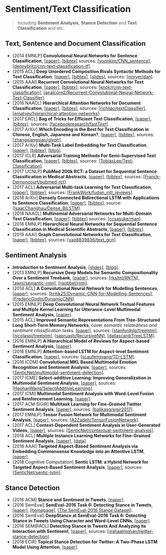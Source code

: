 # Sentiment/Text Classification

> Including **Sentiment Analysis**, **Stance Detection** and **Text Classification** and etc.

## Text, Sentence and Document Classification
- [2014 EMNLP] **Convolutional Neural Networks for Sentence Classification**, [[paper]](https://arxiv.org/pdf/1408.5882.pdf), [[bibtex]](/Bibtex/Convolutional%20Neural%20Networks%20for%20Sentence%20Classification.bib) sources: [[yoonkim/CNN_sentence]](https://github.com/yoonkim/CNN_sentence), [[dennybritz/cnn-text-classification-tf]](https://github.com/dennybritz/cnn-text-classification-tf).
- [2015 ACL] **Deep Unordered Composition Rivals Syntactic Methods for Text Classification**, [[paper]](https://www.cs.umd.edu/~miyyer/pubs/2015_acl_dan.pdf), [[bibtex]](/Bibtex/Deep%20Unordered%20Composition%20Rivals%20Syntactic%20Methods%20for%20Text%20Classification.bib), [[slides]](https://pdfs.semanticscholar.org/7a5d/565e7abeb5e4570c1222dba0e5b1df18664a.pdf), sources: [[miyyer/dan]](https://github.com/miyyer/dan).
- [2015 AAAI] **Recurrent Convolutional Neural Networks for Text Classification**, [[paper]](https://www.aaai.org/ocs/index.php/AAAI/AAAI15/paper/view/9745/9552), [[bibtex]](/Bibtex/Recurrent%20Convolutional%20Neural%20Networks%20for%20Text%20Classification.bib), sources: [[knok/rcnn-text-classification]](https://github.com/knok/rcnn-text-classification), [[airalcorn2/Recurrent-Convolutional-Neural-Network-Text-Classifier]](https://github.com/airalcorn2/Recurrent-Convolutional-Neural-Network-Text-Classifier).
- [2016 NAACL] **Hierarchical Attention Networks for Document Classification**, [[paper]](https://www.cs.cmu.edu/%7Ediyiy/docs/naacl16.pdf), [[bibtex]](/Bibtex/Hierarchical%20Attention%20Networks%20for%20Document%20Classification.bib), sources: [[richliao/textClassifier]](https://github.com/richliao/textClassifier), [[ematvey/hierarchical-attention-networks]](https://github.com/ematvey/hierarchical-attention-networks).
- [2017 EACL] **Bag of Tricks for Efficient Text Classification**, [[paper]](https://arxiv.org/pdf/1607.01759.pdf), [[bibtex]](/Bibtex/Bag%20of%20Tricks%20for%20Efficient%20Text%20Classification.bib), sources: [[facebookresearch/fastText]](https://github.com/facebookresearch/fastText).
- [2017 ArXiv] **Which Encoding is the Best for Text Classification in Chinese, English, Japanese and Korean?**, [[paper]](https://arxiv.org/pdf/1708.02657.pdf), [[bibtex]](/Bibtex/Which%20Encoding%20is%20the%20Best%20for%20Text%20Classification%20in%20Chinese%20English%20Japanese%20and%20Korean.bib), sources: [[zhangxiangxiao/glyph]](https://github.com/zhangxiangxiao/glyph).
- [2017 ArXiv] **Multi-Task Label Embedding for Text Classification**, [[paper]](https://arxiv.org/pdf/1710.07210.pdf), [[bibtex]](/Bibtex/Multi-Task%20Label%20Embedding%20for%20Text%20Classification.bib), [[blog]](https://www.jianshu.com/p/4bbe061f0acd).
- [2017 ICLR] **Adversarial Training Methods For Semi-Supervised Text Classification**, [[paper]](https://arxiv.org/pdf/1605.07725.pdf), [[bibtex]](/Bibtex/Adversarial%20Training%20Methods%20for%20Semi-supervised%20Text%20Classification.bib), sources: [[TobiasLee/Text-Classification]](https://github.com/TobiasLee/Text-Classification).
- [2017 IJCNLP] **PubMed 200k RCT: a Dataset for Sequential Sentence Classification in Medical Abstracts**, [[paper]](http://aclweb.org/anthology/I17-2052), [[bibtex]](/Bibtex/PubMed%20200k%20RCT%20-%20a%20Dataset%20for%20Sequential%20Sentence%20Classification%20in%20Medical%20Abstracts.bib), sources: [[Franck-Dernoncourt/pubmed-rct]](https://github.com/Franck-Dernoncourt/pubmed-rct).
- [2017 ACL] **Adversarial Multi-task Learning for Text Classification**, [[paper]](http://www.aclweb.org/anthology/P17-1001), [[bibtex]](/Bibtex/Adversarial%20Multi-task%20Learning%20for%20Text%20Classification.bib), sources: [[FrankWork/fudan_mtl_reviews]](https://github.com/FrankWork/fudan_mtl_reviews).
- [2018 ArXiv] **Densely Connected Bidirectional LSTM with Applications to Sentence Classification**, [[paper]](https://arxiv.org/pdf/1802.00889.pdf), [[bibtex]](/Bibtex/Densely%20Connected%20Bidirectional%20LSTM%20with%20Applications%20to%20Sentence%20Classification.bib), source: [[IsaacChanghau/Dense_BiLSTM]](https://github.com/IsaacChanghau/Dense_BiLSTM).
- [2018 NAACL] **Multinomial Adversarial Networks for Multi-Domain Text Classification**, [[paper]](http://aclweb.org/anthology/N18-1111), [[bibtex]](/Bibtex/Multinomial%20Adversarial%20Networks%20for%20Multi-Domain%20Text%20Classification.bib) sources: [[ccsasuke/man]](https://github.com/ccsasuke/man).
- [2018 EMNLP] **Hierarchical Neural Networks for Sequential Sentence Classification in Medical Scientific Abstracts**, [[paper]](http://aclweb.org/anthology/D18-1349), [[bibtex]](/Bibtex/Hierarchical%20Neural%20Networks%20for%20Sequential%20Sentence%20Classification%20in%20Medical%20Scientific%20Abstracts.bib).
- [2019 AAAI] **Graph Convolutional Networks for Text Classification**, [[paper]](https://arxiv.org/pdf/1809.05679.pdf), [[bibtex]](/Bibtex/Graph%20Convolutional%20Networks%20for%20Text%20Classification.bib), sources: [[yao8839836/text_gcn]](https://github.com/yao8839836/text_gcn).

## Sentiment Analysis
- **Introduction to Sentiment Analysis**, [[slides]](https://lct-master.org/files/MullenSentimentCourseSlides.pdf), [[blog]](https://blog.algorithmia.com/introduction-sentiment-analysis-algorithms/).
- [2013 EMNLP] **Recursive Deep Models for Semantic Compositionality Over a Sentiment Treebank**, [[paper]](https://nlp.stanford.edu/~socherr/EMNLP2013_RNTN.pdf), sources: [[rksltnl/RNTN]](https://github.com/rksltnl/RNTN), [[awni/semantic-rntn]](https://github.com/awni/semantic-rntn), [[rgobbel/rntn]](https://github.com/rgobbel/rntn).
- [2014 ACL] **A Convolutional Neural Network for Modelling Sentences**, [[paper]](https://arxiv.org/pdf/1404.2188.pdf), sources: [[hritik25/Dynamic-CNN-for-Modelling-Sentences]](https://github.com/hritik25/Dynamic-CNN-for-Modelling-Sentences), [[FredericGodin/DynamicCNN]](https://github.com/FredericGodin/DynamicCNN).
- [2015 EMNLP] **Deep Convolutional Neural Network Textual Features and Multiple Kernel Learning for Utterance-Level Multimodal Sentiment Analysis**, [[paper]](https://www.aclweb.org/anthology/D/D15/D15-1303.pdf).
- [2015 ACL] **Improved Semantic Representations From Tree-Structured Long Short-Term Memory Networks**, cover _semantic relatedness and sentiment classification_ tasks. [[paper]](http://www.aclweb.org/anthology/P15-1150), sources: [[stanfordnlp/treelstm]](https://github.com/stanfordnlp/treelstm), [[nicolaspi/treelstm]](https://github.com/nicolaspi/treelstm), [[sapruash/RecursiveNN]](https://github.com/sapruash/RecursiveNN), [[dallascard/TreeLSTM]](https://github.com/dallascard/TreeLSTM).
- [2016 EMNLP] **A Hierarchical Model of Reviews for Aspect-based Sentiment Analysis**, [[paper]](https://arxiv.org/pdf/1609.02745.pdf).
- [2016 EMNLP] **Attention-based LSTM for Aspect-level Sentiment Classification**, [[paper]](https://aclweb.org/anthology/D16-1058), sources: [[scaufengyang/TD-LSTM]](https://github.com/scaufengyang/TD-LSTM).
- [2016 ICDM] **Convolutional MKL Based Multimodal Emotion Recognition and Sentiment Analysis**, [[paper]](http://sentic.net/convolutional-mkl-based-multimodal-sentiment-analysis.pdf), sources: [[SenticNet/multimodal-sentiment-detection]](https://github.com/SenticNet/multimodal-sentiment-detection).
- [2017 ICME] **Select-additive Learning: Improving Generalization in Multimodal Sentiment Analysis**, [[paper]](https://arxiv.org/pdf/1609.05244.pdf), sources: [[HaohanWang/SelectAdditiveLearning]](https://github.com/HaohanWang/SelectAdditiveLearning).
- [2017 ICMI] **Multimodal Sentiment Analysis with Word-Level Fusion and Reinforcement Learning**, [[paper]](http://www.cs.cmu.edu/~pliang/papers/icmi2017-gme-camera.pdf).
- [2017 ACM SIGIR] **Multitask Learning for Fine-Grained Twitter Sentiment Analysis**, [[paper]](https://arxiv.org/pdf/1707.03569.pdf), sources: [[balikasg/sigir2017]](https://github.com/balikasg/sigir2017).
- [2017 EMNLP] **Tensor Fusion Network for Multimodal Sentiment Analysis**, [[paper]](https://www.aclweb.org/anthology/D17-1115), sources: [[A2Zadeh/TensorFusionNetwork]](https://github.com/A2Zadeh/TensorFusionNetwork).
- [2017 ACL] **Context-Dependent Sentiment Analysis in User-Generated Videos**, [[paper]](http://sentic.net/context-dependent-sentiment-analysis-in-user-generated-videos.pdf), sources: [[SenticNet/contextual-sentiment-analysis]](https://github.com/SenticNet/contextual-sentiment-analysis).
- [2018 ACL] **Multiple Instance Learning Networks for Fine-Grained Sentiment Analysis**, [[paper]](https://arxiv.org/pdf/1711.09645.pdf), [[data]](https://github.com/EdinburghNLP/spot-data).
- [2018 AAAI] **Targeted Aspect-Based Sentiment Analysis via Embedding Commonsense Knowledge into an Attentive LSTM**, [[paper]](http://sentic.net/sentic-lstm.pdf).
- [2018 Cognitive Computation] **Sentic LSTM: a Hybrid Network for Targeted Aspect-Based Sentiment Analysis**, [[paper]](https://link.springer.com/article/10.1007/s12559-018-9549-x), sources: [[SenticNet/sentic-lstm]](https://github.com/SenticNet/sentic-lstm).

## Stance Detection
- [2016 ACM] **Stance and Sentiment in Tweets**, [[paper]](https://arxiv.org/pdf/1605.01655.pdf).
- [2016 SemEval] **SemEval-2016 Task 6: Detecting Stance in Tweets**, [[paper]](http://www.aclweb.org/anthology/S16-1003), [[homepage]](http://alt.qcri.org/semeval2016/task6/), [[The SemEval-2016 Stance Dataset]](http://www.saifmohammad.com/WebPages/StanceDataset.htm).
- [2016 SemEval] **DeepStance at SemEval-2016 Task 6: Detecting Stance in Tweets Using Character and Word-Level CNNs**, [[paper]](https://arxiv.org/pdf/1606.05694.pdf).
- [2016 SEM@ACL] **Detecting Stance in Tweets And Analyzing its Interaction with Sentiment**, [[paper]](http://anthology.aclweb.org/S16-2021), sources: [[vishaalmohan/twitter-stance-detection]](https://github.com/vishaalmohan/twitter-stance-detection).
- [2018 ECIR] **Topical Stance Detection for Twitter: A Two-Phase LSTM Model Using Attention**, [[paper]](https://arxiv.org/pdf/1801.03032.pdf).